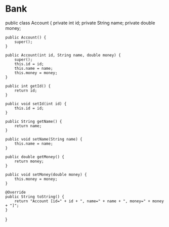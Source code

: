 # Bank


public class Account {
	private int id;
	private String name;
	private double money;

	public Account() {
		super();
	}

	public Account(int id, String name, double money) {
		super();
		this.id = id;
		this.name = name;
		this.money = money;
	}

	public int getId() {
		return id;
	}

	public void setId(int id) {
		this.id = id;
	}

	public String getName() {
		return name;
	}

	public void setName(String name) {
		this.name = name;
	}

	public double getMoney() {
		return money;
	}

	public void setMoney(double money) {
		this.money = money;
	}

	@Override
	public String toString() {
		return "Account [id=" + id + ", name=" + name + ", money=" + money + "]";
	}

}
